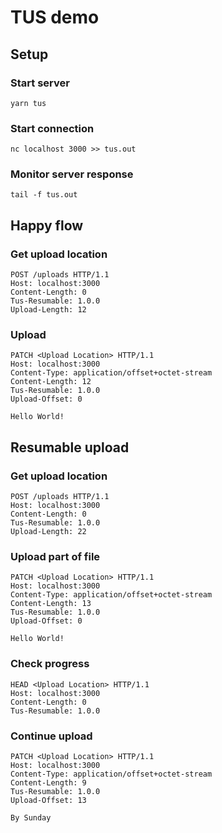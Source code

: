 # TUS demo

## Setup

### Start server

`yarn tus`

### Start connection

`nc localhost 3000 >> tus.out`

### Monitor server response

`tail -f tus.out`

## Happy flow

### Get upload location

```
POST /uploads HTTP/1.1
Host: localhost:3000
Content-Length: 0
Tus-Resumable: 1.0.0
Upload-Length: 12

```

### Upload

```
PATCH <Upload Location> HTTP/1.1
Host: localhost:3000
Content-Type: application/offset+octet-stream
Content-Length: 12
Tus-Resumable: 1.0.0
Upload-Offset: 0

Hello World!
```

## Resumable upload

### Get upload location

```
POST /uploads HTTP/1.1
Host: localhost:3000
Content-Length: 0
Tus-Resumable: 1.0.0
Upload-Length: 22

```

### Upload part of file

```
PATCH <Upload Location> HTTP/1.1
Host: localhost:3000
Content-Type: application/offset+octet-stream
Content-Length: 13
Tus-Resumable: 1.0.0
Upload-Offset: 0

Hello World!
```

### Check progress

```
HEAD <Upload Location> HTTP/1.1
Host: localhost:3000
Content-Length: 0
Tus-Resumable: 1.0.0

```

### Continue upload

```
PATCH <Upload Location> HTTP/1.1
Host: localhost:3000
Content-Type: application/offset+octet-stream
Content-Length: 9
Tus-Resumable: 1.0.0
Upload-Offset: 13

By Sunday
```